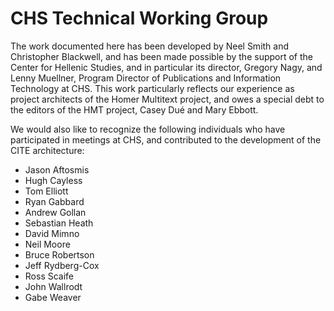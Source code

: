 # CHS Technical Working Group #

The work documented here has been developed by Neel Smith and Christopher Blackwell, and has been made possible by the support of the Center for Hellenic Studies, and in particular its director, Gregory Nagy, and Lenny Muellner, Program Director of Publications and Information Technology at CHS.  This work particularly reflects our experience as project architects of the Homer Multitext project, and owes a special debt to the editors of the HMT project, Casey Dué and Mary Ebbott.

We would also like to recognize the following individuals who have participated in meetings at CHS, and contributed to the development of the CITE architecture:

-	Jason Aftosmis
-	Hugh Cayless
-	Tom Elliott
-	Ryan Gabbard
-	Andrew Gollan
-	Sebastian Heath
-	David Mimno
-	Neil Moore
-	Bruce Robertson
-	Jeff Rydberg-Cox
-	Ross Scaife
-	John Wallrodt
-	Gabe Weaver

